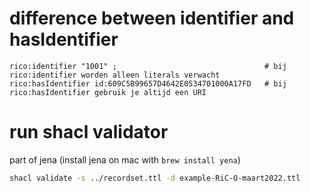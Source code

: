 # difference between identifier and hasIdentifier
```turtle
rico:identifier "1001" ;                                 # bij rico:identifier worden alleen literals verwacht
rico:hasIdentifier id:609C5B99657D4642E0534701000A17FD   # bij rico:hasIdentifier gebruik je altijd een URI
```

# run shacl validator
part of jena (install jena on mac with `brew install yena`)
```bash
shacl validate -s ../recordset.ttl -d example-RiC-O-maart2022.ttl
```
